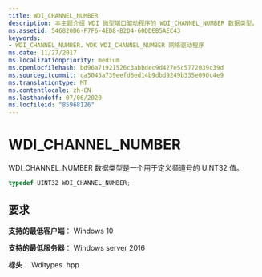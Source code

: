 ```yaml
---
title: WDI_CHANNEL_NUMBER
description: 本主题介绍 WDI 微型端口驱动程序的 WDI_CHANNEL_NUMBER 数据类型。
ms.assetid: 546820D6-F7F6-4ED8-B2D4-60DDEB5AEC43
keywords:
- WDI_CHANNEL_NUMBER，WDK WDI_CHANNEL_NUMBER 网络驱动程序
ms.date: 11/27/2017
ms.localizationpriority: medium
ms.openlocfilehash: bd96a71921526c3abbdec9d427e5c5772039c39d
ms.sourcegitcommit: ca5045a739eefd6ed14b9dbd9249b335e090c4e9
ms.translationtype: MT
ms.contentlocale: zh-CN
ms.lasthandoff: 07/06/2020
ms.locfileid: "85968126"
---
```

# <a name="wdi_channel_number"></a>WDI_CHANNEL_NUMBER

WDI_CHANNEL_NUMBER 数据类型是一个用于定义频道号的 UINT32 值。

```c++
typedef UINT32 WDI_CHANNEL_NUMBER;
```

## <a name="requirements"></a>要求

**支持的最低客户端**： Windows 10

**支持的最低服务器**： Windows server 2016

**标头**： Wditypes. hpp


